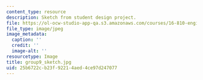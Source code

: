 ```yaml
---
content_type: resource
description: Sketch from student design project.
file: https://ol-ocw-studio-app-qa.s3.amazonaws.com/courses/16-810-engineering-design-and-rapid-prototyping-january-iap-2005/25b6722cb23f92214aed4ce97d247077_group9_sketch.jpg
file_type: image/jpeg
image_metadata:
  caption: ''
  credit: ''
  image-alt: ''
resourcetype: Image
title: group9_sketch.jpg
uid: 25b6722c-b23f-9221-4aed-4ce97d247077
---
```

